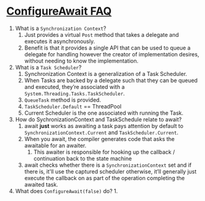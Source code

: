 # [ConfigureAwait FAQ](https://devblogs.microsoft.com/dotnet/configureawait-faq/)

1. What is a ``Synchronization Context``?
   1. Just provides a virtual ``Post`` method that takes a delegate and executes it asynchronously.
   2. Benefit is that it provides a single API that can be used to queue a delegate for handling however the creator of implementation desires, without needing to know the implementation.
2. What is a ``Task Scheduler``?
   1. Synchronization Context is a generalization of a Task Scheduler. 
   2. When Tasks are backed by a delegate such that they can be queued and executed, they’re associated with a ``System.Threading.Tasks.TaskScheduler``.
   3. ``QueueTask`` method is provided.
   4. ``TaskScheduler.Default`` == ThreadPool
   5. Current Scheduler is the one associated with running the Task.
3. How do SychronizationContext and TaskSchedule relate to await?
   1. await __just__ works as awaiting a task pays attention by default to ``SynchronizationContext.Current`` and ``TaskScheduler.Current``.
   2. When you await, the compiler generates code that asks the awaitable for an awaiter.
      1. This awaiter is responsible for hooking up the callback / continuation back to the state machine
   3. await checks whether there is a ``SynchronizationContext`` set and if there is, it'll use the captured scheduler otherwise, it’ll generally just execute the callback on as part of the operation completing the awaited task.
4. What does ``ConfigureAwait(false)`` do?
   1. 